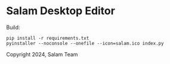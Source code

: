 # Salam Desktop Editor

Build:

```
pip install -r requirements.txt
pyinstaller --noconsole --onefile --icon=salam.ico index.py
```

Copyright 2024, Salam Team
